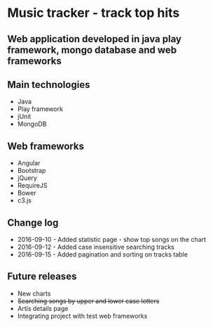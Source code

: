 <h1>Music tracker - track top hits</h1>
<h2>Web application developed in java play framework, mongo database and web frameworks</h2>
<h2>Main technologies</h2>
<ul>
<li>Java</li>
<li>Play framework</li>
<li>jUnit</li>
<li>MongoDB</li>
</ul>
<h2>Web frameworks</h2>
<ul>
<li>Angular</li>
<li>Bootstrap</li>
<li>jQuery</li>
<li>RequireJS</li>
<li>Bower</li>
<li>c3.js</li>
</ul>
<h2>Change log</h2>
<ul>
    <li>2016-09-10 - Added statistic page - show top songs on the chart</li>
    <li>2016-09-12 - Added case insensitive searching tracks</li>
    <li>2016-09-15 - Added pagination and sorting on tracks table</li>
</ul>
<h2>Future releases</h2>
<ul>
    <li>New charts</li>
    <li><s>Searching songs by upper and lower case letters</s></li>
    <li>Artis details page</li>
    <li>Integrating project with test web frameworks</li>
</ul>
